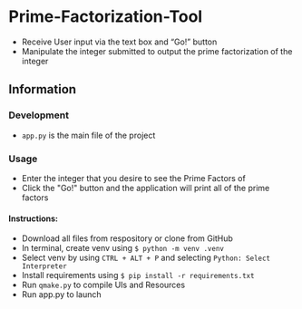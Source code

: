 # Prime-Factorization-Tool

* Receive User input via the text box and “Go!” button
* Manipulate the integer submitted to output the prime factorization of the integer
## Information
### Development
* `app.py` is the main file of the project
### Usage 
* Enter the integer that you desire to see the Prime Factors of
* Click the "Go!" button and the application will print all of the prime factors
#### Instructions:
* Download all files from respository or clone from GitHub
* In terminal, create venv using `$ python -m venv .venv`
* Select venv by using `CTRL + ALT + P` and selecting `Python: Select Interpreter`
* Install requirements using `$ pip install -r requirements.txt`
* Run `qmake.py` to compile UIs and Resources
* Run app.py to launch
